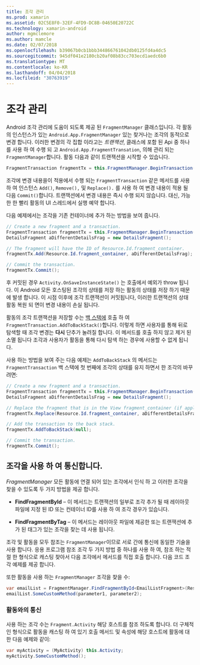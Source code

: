 ```yaml
---
title: 조각 관리
ms.prod: xamarin
ms.assetid: 02C5E8F0-32EF-4FD9-DC8B-04650E20722C
ms.technology: xamarin-android
author: mgmclemore
ms.author: mamcle
ms.date: 02/07/2018
ms.openlocfilehash: b39067b0cb1bbb344866761042db0125fd4a4dc5
ms.sourcegitcommit: 945df041e2180cb20af08b83cc703ecd1aedc6b0
ms.translationtype: MT
ms.contentlocale: ko-KR
ms.lasthandoff: 04/04/2018
ms.locfileid: "30763919"
---
```

# <a name="managing-fragments"></a>조각 관리

Android 조각 관리에 도움이 되도록 제공 된 `FragmentManager` 클래스입니다. 각 활동의 인스턴스가 있는 `Android.App.FragmentManager` 있는 찾거나는 조각의 동적으로 변경 합니다. 이러한 변경의 각 집합 이라고는 *트랜잭션*, 클래스에 포함 된 Api 중 하나를 사용 하 여 수행 되 고 `Android.App.FragmentTransation`, 의해 관리 되는 `FragmentManager`합니다. 활동 다음과 같이 트랜잭션을 시작할 수 있습니다.

```csharp
FragmentTransaction fragmentTx = this.FragmentManager.BeginTransaction();
```

조각에 변경 내용을이 적용에서 수행 되는 `FragmentTransaction` 같은 메서드를 사용 하 여 인스턴스 `Add()`, `Remove(),` 및 `Replace().` 를 사용 하 여 변경 내용이 적용 될 다음 `Commit()`합니다. 트랜잭션에서 변경 내용은 즉시 수행 되지 않습니다.
대신, 가능한 한 빨리 활동의 UI 스레드에서 실행 예약 합니다.

다음 예제에서는 조각을 기존 컨테이너에 추가 하는 방법을 보여 줍니다.

```csharp
// Create a new fragment and a transaction.
FragmentTransaction fragmentTx = this.FragmentManager.BeginTransaction();
DetailsFragment aDifferentDetailsFrag = new DetailsFragment();

// The fragment will have the ID of Resource.Id.fragment_container.
fragmentTx.Add(Resource.Id.fragment_container, aDifferentDetailsFrag);

// Commit the transaction.
fragmentTx.Commit();
```

후 커밋된 경우 `Activity.OnSaveInstanceState()` 는 호출에서 예외가 throw 됩니다. 이 Android 모든 호스팅된 조각의 상태를 저장 하는 활동의 상태를 저장 하기 때문에 발생 합니다. 이 시점 이후에 조각 트랜잭션이 커밋됩니다, 이러한 트랜잭션의 상태 활동 복원 되 면이 변경 내용이 손실 됩니다.

활동의 조각 트랜잭션을 저장할 수는 [백 스택에](http://developer.android.com/guide/topics/fundamentals/tasks-and-back-stack.html) 호출 하 여 `FragmentTransaction.AddToBackStack()`합니다. 이렇게 하면 사용자를 통해 뒤로 탐색할 때 조각 변경는 **다시** 단추가 눌려질 합니다. 이 메서드를 호출 하지 않고 제거 된 소멸 됩니다 조각과 사용자가 활동을 통해 다시 탐색 하는 경우에 사용할 수 없게 됩니다.

사용 하는 방법을 보여 주는 다음 예제는 `AddToBackStack` 의 메서드는 `FragmentTransaction` 백 스택에 첫 번째에 조각의 상태를 유지 하면서 한 조각의 바꾸려면:

```csharp
// Create a new fragment and a transaction.
FragmentTransaction fragmentTx = this.FragmentManager.BeginTransaction();
DetailsFragment aDifferentDetailsFrag = new DetailsFragment();

// Replace the fragment that is in the View fragment_container (if applicable).
fragmentTx.Replace(Resource.Id.fragment_container, aDifferentDetailsFrag);

// Add the transaction to the back stack.
fragmentTx.AddToBackStack(null);

// Commit the transaction.
fragmentTx.Commit();
```


## <a name="communicating-with-fragments"></a>조각을 사용 하 여 통신합니다.

*FragmentManager* 모든 활동에 연결 되어 있는 조각에서 인식 하 고 이러한 조각을 찾을 수 있도록 두 가지 방법을 제공 합니다.

-   **FindFragmentById** &ndash; 이 메서드는 트랜잭션의 일부로 조각 추가 될 때 레이아웃 파일에 지정 된 ID 또는 컨테이너 ID를 사용 하 여 조각 경우가 있습니다.

-   **FindFragmentByTag** &ndash; 이 메서드는 레이아웃 파일에 제공한 또는 트랜잭션에 추가 된 태그가 있는 조각을 찾는 데 사용 됩니다.

조각 및 활동을 모두 참조는 `FragmentManager`이므로 서로 간에 통신에 동일한 기술을 사용 합니다. 응용 프로그램 참조 조각 두 가지 방법 중 하나를 사용 하 여, 참조 하는 적절 한 형식으로 캐스팅 찾아서 다음 조각에서 메서드를 직접 호출 합니다. 다음 코드 조각 예제를 제공 합니다.

또한 활동을 사용 하는 `FragmentManager` 조각을 찾을 수:

```csharp
var emailList = FragmentManager.FindFragmentById<EmailListFragment>(Resource.Id.email_list_fragment);
emailList.SomeCustomMethod(parameter1, parameter2);
```


### <a name="communicating-with-the-activity"></a>활동와의 통신

사용 하는 조각 수는 `Fragment.Activity` 해당 호스트를 참조 하도록 합니다. 더 구체적인 형식으로 활동을 캐스팅 하 여 있기 호출 메서드 및 속성에 해당 호스트에 활동에 대 한 다음 예제와 같이:

```csharp
var myActivity = (MyActivity) this.Activity;
myActivity.SomeCustomMethod();
```
